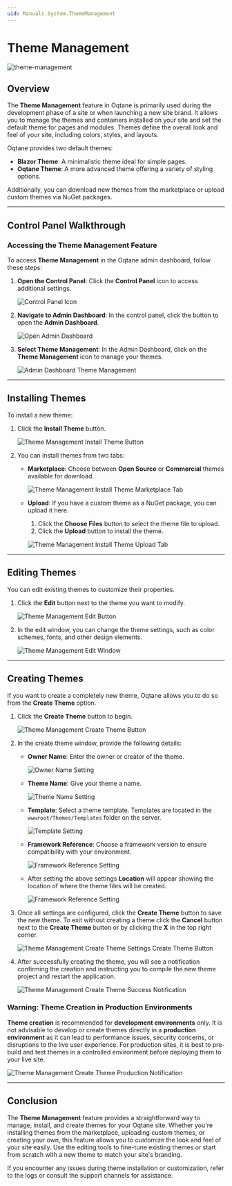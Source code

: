 ```yaml
---
uid: Manuals.System.ThemeManagement
---
```


# Theme Management

![theme-management](./assets/theme-management.png)

## Overview

The **Theme Management** feature in Oqtane is primarily used during the development phase of a site or when launching a new site brand. It allows you to manage the themes and containers installed on your site and set the default theme for pages and modules. Themes define the overall look and feel of your site, including colors, styles, and layouts.

Oqtane provides two default themes:

- **Blazor Theme**: A minimalistic theme ideal for simple pages.
- **Oqtane Theme**: A more advanced theme offering a variety of styling options.

Additionally, you can download new themes from the marketplace or upload custom themes via NuGet packages.

---

## Control Panel Walkthrough

###  Accessing the Theme Management Feature

To access **Theme Management** in the Oqtane admin dashboard, follow these steps:

1. **Open the Control Panel**: Click the **Control Panel** icon to access additional settings.

   ![Control Panel Icon](./assets/control-panel-button.png)

2. **Navigate to Admin Dashboard**: In the control panel, click the button to open the **Admin Dashboard**.

   ![Open Admin Dashboard](./assets/control-panel-admin-dashboard-button.png)

3. **Select Theme Management**: In the Admin Dashboard, click on the **Theme Management** icon to manage your themes.

   ![Admin Dashboard Theme Management](./assets/admin-dashboard-theme-management.png)

---

## Installing Themes

To install a new theme:

1. Click the **Install Theme** button.

   ![Theme Management Install Theme Button](./assets/theme-management-install-theme-button.png)

2. You can install themes from two tabs:
   - **Marketplace**: Choose between **Open Source** or **Commercial** themes available for download.

     ![Theme Management Install Theme Marketplace Tab](./assets/theme-management-install-theme-marketplace.png)

   - **Upload**: If you have a custom theme as a NuGet package, you can upload it here.
     1. Click the **Choose Files** button to select the theme file to upload.
     2. Click the **Upload** button to install the theme.

     ![Theme Management Install Theme Upload Tab](./assets/theme-management-install-theme-upload.png)

---

## Editing Themes

You can edit existing themes to customize their properties.

1. Click the **Edit** button next to the theme you want to modify.

   ![Theme Management Edit Button](./assets/theme-management-edit-button.png)

2. In the edit window, you can change the theme settings, such as color schemes, fonts, and other design elements.

   ![Theme Management Edit Window](./assets/theme-management-edit.png)

---

## Creating Themes

If you want to create a completely new theme, Oqtane allows you to do so from the **Create Theme** option.

1. Click the **Create Theme** button to begin.

   ![Theme Management Create Theme Button](./assets/theme-management-create-theme-button.png)

2. In the create theme window, provide the following details:

   - **Owner Name**: Enter the owner or creator of the theme.

     ![Owner Name Setting](./assets/theme-management-create-theme-settings-owner-name.png)

   - **Theme Name**: Give your theme a name.

     ![Theme Name Setting](./assets/theme-management-create-theme-settings-theme-name.png)

   - **Template**: Select a theme template. Templates are located in the `wwwroot/Themes/Templates` folder on the server.

     ![Template Setting](./assets/theme-management-create-theme-settings-template.png)

   - **Framework Reference**: Choose a framework version to ensure compatibility with your environment.

     ![Framework Reference Setting](./assets/theme-management-create-theme-settings-framework-reference.png)

   - After setting the above settings **Location** will appear showing the location of where the theme files will be created.

     ![Framework Reference Setting](./assets/theme-management-create-theme-settings-location.png)

3. Once all settings are configured, click the **Create Theme** button to save the new theme.  To exit without creating a theme click the **Cancel** button next to the **Create Theme** button or by clicking the **X** in the top right corner.

   ![Theme Management Create Theme Settings Create Theme Button](./assets/theme-management-create-theme-settings-create-theme-button.png)

4. After successfully creating the theme, you will see a notification confirming the creation and instructing you to compile the new theme project and restart the application.

   ![Theme Management Create Theme Success Notification](./assets/theme-management-create-theme-created-success-notification.png)


### **Warning**: Theme Creation in Production Environments

**Theme creation** is recommended for **development environments** only. It is not advisable to develop or create themes directly in a **production environment** as it can lead to performance issues, security concerns, or disruptions to the live user experience. For production sites, it is best to pre-build and test themes in a controlled environment before deploying them to your live site.

   ![Theme Management Create Theme Production Notification](./assets/theme-management-create-theme-production-notification.png)

---

## Conclusion

The **Theme Management** feature provides a straightforward way to manage, install, and create themes for your Oqtane site. Whether you're installing themes from the marketplace, uploading custom themes, or creating your own, this feature allows you to customize the look and feel of your site easily. Use the editing tools to fine-tune existing themes or start from scratch with a new theme to match your site's branding.

If you encounter any issues during theme installation or customization, refer to the logs or consult the support channels for assistance.
